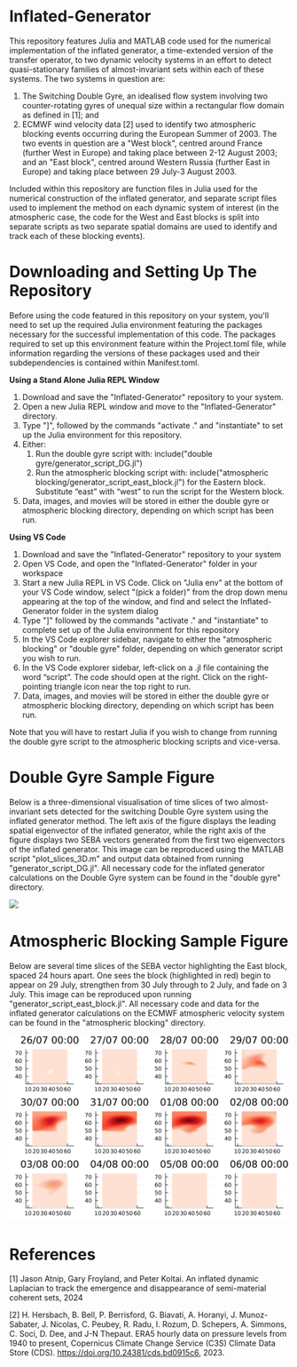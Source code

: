 # Inflated-Generator
This repository features Julia and MATLAB code used for the numerical implementation of the inflated generator, a time-extended version of the transfer operator, to two dynamic velocity systems in an effort to detect quasi-stationary families of almost-invariant sets within each of these systems. The two systems in question are:

1. The Switching Double Gyre, an idealised flow system involving two counter-rotating gyres of unequal size within a rectangular flow domain as defined in [1]; and
2. ECMWF wind velocity data [2] used to identify two atmospheric blocking events occurring during the European Summer of 2003. The two events in question are a "West block", centred around France (further West in Europe) and taking place between 2-12 August 2003; and an "East block", centred around Western Russia (further East in Europe) and taking place between 29 July-3 August 2003.

Included within this repository are function files in Julia used for the numerical construction of the inflated generator, and separate script files used to implement the method on each dynamic system of interest (in the atmospheric case, the code for the West and East blocks is split into separate scripts as two separate spatial domains are used to identify and track each of these blocking events).

# Downloading and Setting Up The Repository

Before using the code featured in this repository on your system, you'll need to set up the required Julia environment featuring the packages necessary for the successful implementation of this code. The packages required to set up this environment feature within the Project.toml file, while information regarding the versions of these packages used and their subdependencies is contained within Manifest.toml.

**Using a Stand Alone Julia REPL Window**

1. Download and save the "Inflated-Generator" repository to your system.
2. Open a new Julia REPL window and move to the "Inflated-Generator" directory.
3. Type "]", followed by the commands "activate ." and "instantiate" to set up the Julia environment for this repository.
4. Either:
    1. Run the double gyre script with: include("double gyre/generator_script_DG.jl")
    2. Run the atmospheric blocking script with: include("atmospheric blocking/generator_script_east_block.jl") for the Eastern block.  Substitute “east” with “west” to run the script for the Western block.
5. Data, images, and movies will be stored in either the double gyre or atmospheric blocking directory, depending on which script has been run.

**Using VS Code**

1. Download and save the "Inflated-Generator" repository to your system
2. Open VS Code, and open the "Inflated-Generator" folder in your workspace
3. Start a new Julia REPL in VS Code. Click on "Julia env" at the bottom of your VS Code window, select "(pick a folder)" from the drop down menu appearing at the top of the window, and find and select the Inflated-Generator folder in the system dialog
4. Type "]" followed by the commands "activate ." and "instantiate" to complete set up of the Julia environment for this repository
5. In the VS Code explorer sidebar, navigate to either the "atmospheric blocking" or "double gyre" folder, depending on which generator script you wish to run. 
6. In the VS Code explorer sidebar, left-click on a .jl file containing the word “script”. The code should open at the right. Click on the right-pointing triangle icon near the top right to run.
7. Data, images, and movies will be stored in either the double gyre or atmospheric blocking directory, depending on which script has been run.

Note that you will have to restart Julia if you wish to change from running the double gyre script to the atmospheric blocking scripts and vice-versa.

# Double Gyre Sample Figure
Below is a three-dimensional visualisation of time slices of two almost-invariant sets detected for the switching Double Gyre system using the inflated generator method. The left axis of the figure displays the leading spatial eigenvector of the inflated generator, while the right axis of the figure displays two SEBA vectors generated from the first two eigenvectors of the inflated generator. This image can be reproduced using the MATLAB script "plot_slices_3D.m" and output data obtained from running "generator_script_DG.jl". All necessary code for the inflated generator calculations on the Double Gyre system can be found in the "double gyre" directory.

<img src = "https://github.com/gfroyland/Inflated-Generator/assets/168791783/9c79fbd8-ee85-4250-be97-03af57e6221e" width=600 >

# Atmospheric Blocking Sample Figure
Below are several time slices of the SEBA vector highlighting the East block, spaced 24 hours apart.  One sees the block (highlighted in red) begin to appear on 29 July, strengthen from 30 July through to 2 July, and fade on 3 July. This image can be reproduced upon running "generator_script_east_block.jl". All necessary code and data for the inflated generator calculations on the ECMWF atmospheric velocity system can be found in the "atmospheric blocking" directory.

<img src = "https://github.com/gfroyland/Inflated-Generator/blob/aleks/Sample_Block_SEBA_Fig.svg?raw=true" width=600 >

# References

[1] Jason Atnip, Gary Froyland, and Peter Koltai. An inflated dynamic Laplacian to track the emergence and disappearance of semi-material coherent sets, 2024

[2] H. Hersbach, B. Bell, P. Berrisford, G. Biavati, A. Horanyi, J. Munoz-Sabater, J. Nicolas, C. Peubey, R. Radu, I. Rozum, D. Schepers, A. Simmons, C. Soci, D. Dee, and J-N Thepaut. ERA5 hourly data on pressure levels from 1940 to present, Copernicus Climate Change Service (C3S) Climate Data Store (CDS). https://doi.org/10.24381/cds.bd0915c6, 2023.
